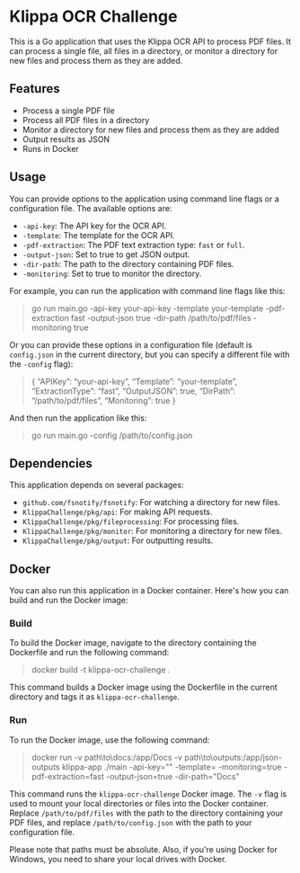 # Klippa OCR Challenge

This is a Go application that uses the Klippa OCR API to process PDF files. It can process a single file, all files in a directory, or monitor a directory for new files and process them as they are added.

## Features

- Process a single PDF file
- Process all PDF files in a directory
- Monitor a directory for new files and process them as they are added
- Output results as JSON
- Runs in Docker

## Usage

You can provide options to the application using command line flags or a configuration file. The available options are:

- `-api-key`: The API key for the OCR API.
- `-template`: The template for the OCR API.
- `-pdf-extraction`: The PDF text extraction type: `fast` or `full`.
- `-output-json`: Set to true to get JSON output.
- `-dir-path`: The path to the directory containing PDF files.
- `-monitoring`: Set to true to monitor the directory.

For example, you can run the application with command line flags like this:

>go run main.go -api-key your-api-key -template your-template -pdf-extraction fast -output-json true -dir-path /path/to/pdf/files -monitoring true

Or you can provide these options in a configuration file (default is `config.json` in the current directory, but you can specify a different file with the `-config` flag):

>{ “APIKey”: “your-api-key”,
“Template”: “your-template”,
“ExtractionType”: “fast”,
“OutputJSON”: true,
“DirPath”: “/path/to/pdf/files”,
“Monitoring”: true }

And then run the application like this:

>go run main.go -config /path/to/config.json

## Dependencies

This application depends on several packages:

- `github.com/fsnotify/fsnotify`: For watching a directory for new files.
- `KlippaChallenge/pkg/api`: For making API requests.
- `KlippaChallenge/pkg/fileprocessing`: For processing files.
- `KlippaChallenge/pkg/monitor`: For monitoring a directory for new files.
- `KlippaChallenge/pkg/output`: For outputting results.

## Docker

You can also run this application in a Docker container. Here's how you can build and run the Docker image:

### Build

To build the Docker image, navigate to the directory containing the Dockerfile and run the following command:

>docker build -t klippa-ocr-challenge .

This command builds a Docker image using the Dockerfile in the current directory and tags it as `klippa-ocr-challenge`.

### Run

To run the Docker image, use the following command:

>docker run -v path\to\docs:/app/Docs -v path\to\outputs:/app/json-outputs klippa-app ./main -api-key="" -template= -monitoring=true -pdf-extraction=fast -output-json=true -dir-path="Docs"

This command runs the `klippa-ocr-challenge` Docker image. The `-v` flag is used to mount your local directories or files into the Docker container. Replace `/path/to/pdf/files` with the path to the directory containing your PDF files, and replace `/path/to/config.json` with the path to your configuration file.

Please note that paths must be absolute. Also, if you're using Docker for Windows, you need to share your local drives with Docker.
